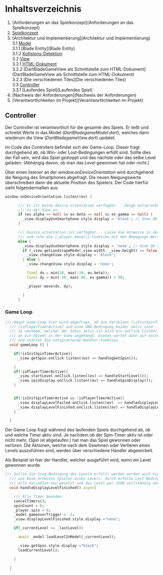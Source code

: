 # Inhaltsverzeichnis

1. [Anforderungen an das Spielkonzept](Anforderungen an das Spielkonzept)
2. [Spielkonzept](Spielkonzept)
3. [Architektur und Implementierung](Architektur und Implementierung)  
   3.1 [Model](Model)  
   3.1.1 [Blade Entity](Blade Entity)  
   3.1.2 [Kollisions-Detektion](Kollisions-Detektion)  
   3.2 [View](View)  
   3.2.1 [HTML-Dokument](HTML-Dokument)  
   3.2.2 [DartBladeGameView als Schnittstelle zum HTML-Dokument](DartBladeGameView als Schnittstelle zum HTML-Dokument)  
   3.2.3 [Die verschiedenen Tiles](Die verschiedenen Tiles)  
   3.3 [Controller](Controller)  
   3.3.1 [Laufendes Spiel](Laufendes Spiel)  
4. [Nachweis der Anforderungen](Nachweis der Anforderungen)
5. [Verantwortlichkeiten im Projekt](Verantwortlichkeiten im Projekt)

## Controller  

Der Controller ist verantwortlich für die gesamte des Spiels. Er ließt und schreibt Werte in das Model (*DartBladegameModel.dart*), welches dann wiederum die View (*DartBladegameView.dart*) updatet.

Im Code des Controllers befindet sich der Game-Loop. Dieser fragt durchgehend ab, ob Win- oder Lost-Bedingungen erfüllt sind. Sollte dies der Fall sein, wird das Spiel gestoppt und das nächste oder das selbe Level geladen. (Abhängig davon, ob man das Level gewonnen hat oder nicht.)  

Über einen *listener* an der *window.onDeviceOrientation* wird durchgehend die Neigung des Smartphones abgefragt. Die neuen Neigungswerte überschreiben dann die aktuelle Position des Spielers. Der Code hierfür sieht folgendermaßen aus:  

```dart
window.onDeviceOrientation.listen((ev) {

      /// Es ist keine device orientation verfügbar. - Zeige entsprechenden Hinweis
      /// in der View an.
      if (ev.alpha == null && ev.beta == null && ev.gamma == null) {
        _view.displayUseSmartphone.style.display = 'block'; // Show QR code
      }

      /// Device orientation ist verfügbar. - Lasse die Hinweise in der View verschwinden
      /// und rufe die [_player.move()]-Funktion mit den Bewegungs-Werten des Sensors auf.
      else {
        _view.displayUseSmartphone.style.display = 'none'; // Hide QR code
        if (_view.getLandscapeMode(_view.width, _view.height) == false) {
          _view.changeView.style.display = 'block';
        } else {
          _view.changeView.style.display = 'none';

          final dx = min(20, max(-20, ev.beta));
          final dy = min(-20, max(-80, ev.gamma)) + 50;

          _player.move(dx, dy);

        }
      }
```

### Game Loop

```dart
/// Haupt Game-Loop hier wird abgefragt, ob die Variblaen [isInitSpinTimerActive],
  /// [isPlayerTimerActive] und eine UND-Bedingung beider aktiv sind.
  /// Je nachdem, welcher der Satus aktiv ist wird ein onClick.listen() Event
  /// an ein Objekt in der View angehängt. Dieses wartet dann auf seine Aktivierung
  /// und startet die entsprechende Handler-Funktion.
  void gameLoop () {

    if(!isInitSpinTimerActive){
      _view.getSpin.onClick.listen((ev) => handlegGetSpin());

    }
    if(!isPlayerTimerActive){
      _view.startLevel.onClick.listen((ev) => handleStartLevel());
      _view.spinDisplay.onClick.listen((ev) => handleSpinDisplay());
    }


    if(!isInitSpinTimerActive && !isPlayerTimerActive){
      _view.displayLevelFailed.onClick.listen((ev)  => handledisplayLevelFailed());
      _view.displayLevelFinished.onClick.listen((ev) => handleDisplayLevelFinished());
    }

  }
```

Der Game Loop fragt während des laufenden Spiels durchgehend ab, ob und welche Timer aktiv sind. Je nachdem ob der Spin-Timer aktiv ist oder nicht mehr, (Spin ist abgelaufen.) hat man das Spiel gewonnen oder verloren.
Die Aktionen, welche nach dem Gewinnen oder Verlieren eines Levels auszuführen sind, werden über verschiedene Handler abgewickelt.  

Als Beispiel ist hier der Handler, welcher ausgeführt wird, wenn ein Level gewonnen wurde.  

```dart
/// Sollte die Sieg-Bedingung des Levels erfüllt werden werden auch hier genau
  /// wie beim erneuten Spielen eines Levels, durch erfülte Lost-Bedingung
  /// alle Variablen neu gesetzt und das Level per JSON vollständig neu geladen.
  void handleDisplayLevelFinished() async{

    /// Alle Timer beenden.
    cancelTimers();
    spinCount = 0;
    _player.spin = 0;
    _model.gameoverTrigger = -1;
    _view.displayLevelFinished.style.display ="none";

    if(_currentLevel <= _lastLevel){

      await _model.loadLevelInModel(_currentLevel);

      _view.getSpin.style.display ="block";
      loadCurrentLevel();

    }

  }
```